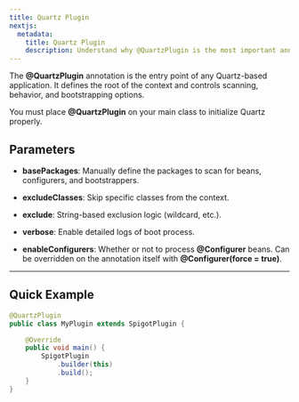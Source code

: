 ```yaml
---
title: Quartz Plugin
nextjs:
  metadata:
    title: Quartz Plugin
    description: Understand why @QuartzPlugin is the most important annotation in the Quartz Framework ecosystem.
---
```


The **@QuartzPlugin** annotation is the entry point of any Quartz-based application. It defines the root of the context and controls scanning, behavior, and bootstrapping options.

You must place **@QuartzPlugin** on your main class to initialize Quartz properly.

## Parameters

- **basePackages**: Manually define the packages to scan for beans, configurers, and bootstrappers.

- **excludeClasses**: Skip specific classes from the context.

- **exclude**: String-based exclusion logic (wildcard, etc.).

- **verbose**: Enable detailed logs of boot process.

- **enableConfigurers**: Whether or not to process **@Configurer** beans. Can be overridden on the annotation itself with **@Configurer(force = true)**.

---

## Quick Example

```java
@QuartzPlugin
public class MyPlugin extends SpigotPlugin {

    @Override
    public void main() {
        SpigotPlugin
            .builder(this)
            .build();
    }
}
```